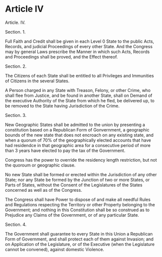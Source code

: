 # Article IV

Article. IV.

Section. 1.

Full Faith and Credit shall be given in each Level 0 State to the public Acts, Records, and judicial Proceedings of every other State. And the Congress may by general Laws prescribe the Manner in which such Acts, Records and Proceedings shall be proved, and the Effect thereof.

Section. 2.

The Citizens of each State shall be entitled to all Privileges and Immunities of Citizens in the several States.

A Person charged in any State with Treason, Felony, or other Crime, who shall flee from Justice, and be found in another State, shall on Demand of the executive Authority of the State from which he fled, be delivered up, to be removed to the State having Jurisdiction of the Crime.

Section. 3.

New Geographic States shall be admitted to the union by presenting a constitution based on a Republican Form of Gonvernment, a geographic bounds of the new state that does not encroach on any existing state, and when a quorum of 70% of the geographically elected accounts that have had residendce in that geographic area for a consecutive period of more than 3 years have elected to pay the tax of the Government.

Congress has the power to override the residency length restriction, but not the quoroum or geographic clause.

No new State shall be formed or erected within the Jurisdiction of any other State; nor any State be formed by the Junction of two or more States, or Parts of States, without the Consent of the Legislatures of the States concerned as well as of the Congress.

The Congress shall have Power to dispose of and make all needful Rules and Regulations respecting the Territory or other Property belonging to the Government; and nothing in this Constitution shall be so construed as to Prejudice any Claims of the Government, or of any particular State.

Section. 4.

The Government shall guarantee to every State in this Union a Republican Form of Government, and shall protect each of them against Invasion; and on Application of the Legislature, or of the Executive (when the Legislature cannot be convened), against domestic Violence.
